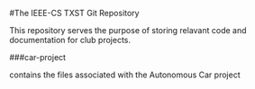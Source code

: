 #The IEEE-CS TXST Git Repository 

This repository serves the purpose of storing relavant code and documentation for club projects.

###car-project

contains the files associated with the Autonomous Car project  